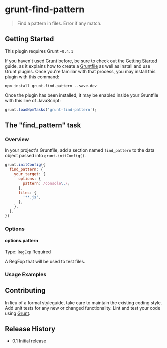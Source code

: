 # grunt-find-pattern

> Find a pattern in files.  Error if any match.

## Getting Started
This plugin requires Grunt `~0.4.1`

If you haven't used [Grunt](http://gruntjs.com/) before, be sure to check out the [Getting Started](http://gruntjs.com/getting-started) guide, as it explains how to create a [Gruntfile](http://gruntjs.com/sample-gruntfile) as well as install and use Grunt plugins. Once you're familiar with that process, you may install this plugin with this command:

```shell
npm install grunt-find-pattern --save-dev
```

Once the plugin has been installed, it may be enabled inside your Gruntfile with this line of JavaScript:

```js
grunt.loadNpmTasks('grunt-find-pattern');
```

## The "find_pattern" task

### Overview
In your project's Gruntfile, add a section named `find_pattern` to the data object passed into `grunt.initConfig()`.

```js
grunt.initConfig({
  find_pattern: {
    your_target: {
      options: {
        pattern: /console\./;
      },
      files: {
        '**.js',
      },
    },
  },
})
```

### Options

#### options.pattern
Type: `RegExp`
Required

A RegExp that will be used to test files.

### Usage Examples

## Contributing
In lieu of a formal styleguide, take care to maintain the existing coding style. Add unit tests for any new or changed functionality. Lint and test your code using [Grunt](http://gruntjs.com/).

## Release History
* 0.1 Initial release
